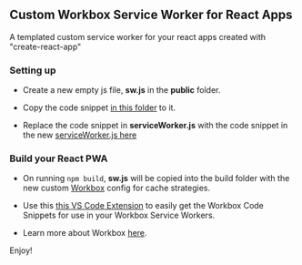 ## Custom Workbox Service Worker for React Apps
A templated custom service worker for your react apps created with "create-react-app"

### Setting up

 - Create a new empty js file, **sw.js** in the **public** folder.
 
 - Copy the code snippet [in this folder](https://github.com/mayeedwin/custom-service-worker-react-app/blob/master/src/sw.js) to it.
 
 - Replace the code snippet in **serviceWorker.js** with the code snippet in the new [serviceWorker.js here](https://github.com/mayeedwin/custom-service-worker-react-app/blob/master/src/config/serviceWorker.js)
 
 ### Build your React PWA
 
 - On running `npm build`, **sw.js** will be copied into the build folder with the 
 new custom [Workbox](https://developers.google.com/web/tools/workbox) config for cache strategies.
 
 - Use this [this VS Code Extension](https://marketplace.visualstudio.com/items?itemName=mayeedwin.vscode-pwa) to easily get the Workbox Code Snippets
 for use in your Workbox Service Workers.
 
 - Learn more about Workbox [here](https://developers.google.com/web/tools/workbox).
 
 Enjoy!
